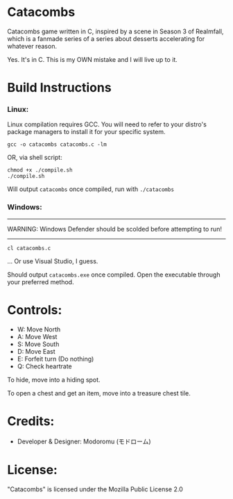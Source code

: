 # Catacombs
Catacombs game written in C, inspired by a scene in Season 3 of Realmfall, which is a fanmade series of a series about desserts accelerating for whatever reason.

Yes. It's in C. This is my OWN mistake and I will live up to it.

# Build Instructions
### Linux:

Linux compilation requires GCC. You will need to refer to your distro's package managers to install it for your specific system.

```
gcc -o catacombs catacombs.c -lm
```
OR, via shell script:
```
chmod +x ./compile.sh
./compile.sh
```
Will output `catacombs` once compiled, run with `./catacombs`

### Windows:
***
WARNING: Windows Defender should be scolded before attempting to run!
***
```
cl catacombs.c
```
... Or use Visual Studio, I guess.

Should output `catacombs.exe` once compiled. Open the executable through your preferred method.

# Controls:

- W: Move North
- A: Move West
- S: Move South
- D: Move East
- E: Forfeit turn (Do nothing)
- Q: Check heartrate

To hide, move into a hiding spot.

To open a chest and get an item, move into a treasure chest tile.

# Credits:
- Developer & Designer: Modoromu (モドローム)

# License:
"Catacombs" is licensed under the Mozilla Public License 2.0
